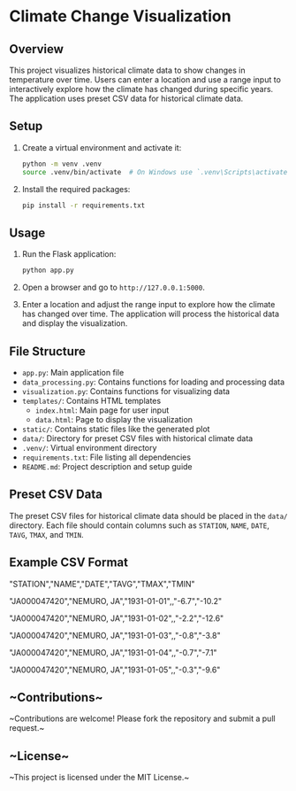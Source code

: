# Climate Change Visualization

## Overview

This project visualizes historical climate data to show changes in temperature over time. Users can enter a location and use a range input to interactively explore how the climate has changed during specific years. The application uses preset CSV data for historical climate data.

## Setup

1. Create a virtual environment and activate it:
    ```bash
    python -m venv .venv
    source .venv/bin/activate  # On Windows use `.venv\Scripts\activate`
    ```

2. Install the required packages:
    ```bash
    pip install -r requirements.txt
    ```

## Usage

1. Run the Flask application:
    ```bash
    python app.py
    ```

2. Open a browser and go to `http://127.0.0.1:5000`.

3. Enter a location and adjust the range input to explore how the climate has changed over time. The application will process the historical data and display the visualization.

## File Structure

- `app.py`: Main application file
- `data_processing.py`: Contains functions for loading and processing data
- `visualization.py`: Contains functions for visualizing data
- `templates/`: Contains HTML templates
    - `index.html`: Main page for user input
    - `data.html`: Page to display the visualization
- `static/`: Contains static files like the generated plot
- `data/`: Directory for preset CSV files with historical climate data
- `.venv/`: Virtual environment directory
- `requirements.txt`: File listing all dependencies
- `README.md`: Project description and setup guide

## Preset CSV Data

The preset CSV files for historical climate data should be placed in the `data/` directory. Each file should contain columns such as `STATION`, `NAME`, `DATE`, `TAVG`, `TMAX`, and `TMIN`.

## Example CSV Format

"STATION","NAME","DATE","TAVG","TMAX","TMIN"

"JA000047420","NEMURO, JA","1931-01-01",,"-6.7","-10.2"

"JA000047420","NEMURO, JA","1931-01-02",,"-2.2","-12.6"

"JA000047420","NEMURO, JA","1931-01-03",,"-0.8","-3.8"

"JA000047420","NEMURO, JA","1931-01-04",,"-0.7","-7.1"

"JA000047420","NEMURO, JA","1931-01-05",,"-0.3","-9.6"

## ~Contributions~

~Contributions are welcome! Please fork the repository and submit a pull request.~

## ~License~

~This project is licensed under the MIT License.~
